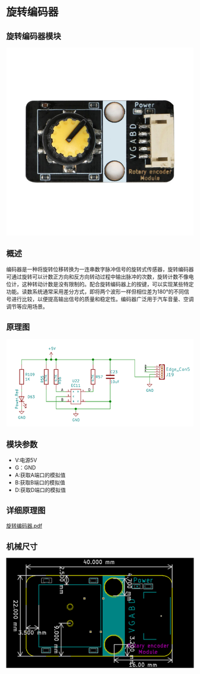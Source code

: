 # 旋转编码器

## 旋转编码器模块

![图片1](旋转编码器模块图片/图片1.png)

##  概述

​       编码器是一种将旋转位移转换为一连串数字脉冲信号的旋转式传感器，旋转编码器可通过旋转可以计数正方向和反方向转动过程中输出脉冲的次数，旋转计数不像电位计，这种转动计数是没有限制的。配合旋转编码器上的按键，可以实现某些特定功能。读数系统通常采用差分方式，即将两个波形一样但相位差为180°的不同信号进行比较，以便提高输出信号的质量和稳定性。编码器广泛用于汽车音量、空调调节等应用场景。

## 原理图

![图片2](旋转编码器模块图片/图片2.png)

## 模块参数

* V:电源5V
* G：GND
* A:获取A端口的模拟值
* B:获取B端口的模拟值
* D:获取D端口的模拟值

## 详细原理图

 [旋转编码器.pdf](旋转编码器模块图片\旋转编码器.pdf) 

## 机械尺寸



![图片3](旋转编码器模块图片/图片3.png)

